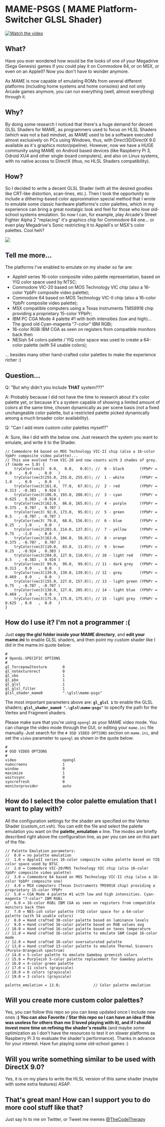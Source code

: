 # MAME-PSGS ( MAME Platform-Switcher GLSL Shader)

[![Watch the video](https://mgz.me/images/projects/mamepsgs.jpg)](https://youtu.be/u__lpFvR4kA)

## What?

Have you ever wondered how would be the looks of one of your Megadrive (Sega Genesis) games if you could play it on Commodore 64, or on MSX, or even on an AppleII? Now you don't have to wonder anymore.

As MAME is now capable of emulating ROMs from several different platforms (including home systems and home consoles) and not only Arcade games anymore, you can run everything (well, almost everything) through it.

## Why?

By doing some research I noticed that there's a huge demand for decent GLSL Shaders for MAME, as programmers used to focus on HLSL Shaders (which was not a bad mindset, as MAME used to be a software executed almost exclusively on PCs using Windows, thus, with Direct3D/DirectX 9.0 available as it's graphics motor/pipeline). However, now we have a HUGE community using MAME on Android based devices (like Raspberry Pi 3, Odroid XU4 and other single-board computers), and also on Linux systems, with no native access to DirectX (thus, no HLSL Shaders compatibility).

## How?

So I decided to write a decent GLSL Shader (with all the desired goodies like CRT-like distortion, scan-lines, etc.). Then I took the opportunity to include a dithering-based color approximation special method that I wrote to emulate some classic hardware platforms's color palettes, which in my experience can bring a great nostalgic look and feel for those who love old-school systems emulation. So now I can, for example, play Arcade's Street Fighter Alpha 2 "replacing" it's graphics chip for Commodore 64 one... or even play Megadrive's Sonic restricting it to AppleII's or MSX's color palettes. Cool heh?

![](http://mgz.me/mame-psgs/Image6.jpg)

## Tell me more...

The platforms I've enabled to emulate on my shader so far are:

- AppleII series 16-color composite video palette representation, based on YIQ color space used by NTSC;
- Commodore VIC-20 based on MOS Technology VIC chip (also a 16-color YpbPr composite video palette);
- Commodore 64 based on MOS Technology VIC-II chip (also a 16-color YpbPr composite video palette);
- MSX compatible computers using a Texas Instruments TMS9918 chip providing a proprietary 15-color YPbPr;
- IBM PC CGA Mode 4 palette #1 with both intensities (low and high)... The good old Cyan-magenta "7-color" IBM RGBi;
- 16-color RGBi IBM CGA as seen on registers from compatible monitors back then
- NESish 54 colors palette / YIQ color space was used to create a 64-color palette (with 54 usable colors);

... besides many other hand-crafted color palettes to make the experience richer :)

## Question...

Q: "But why didn't you include **THAT** system???"

A: Probably because I did not have the time to research about it's color palette yet, or because it's a system capable of showing a limited amount of colors at the same time, chosen dynamically as per scene basis (not a fixed unchangeable color palette, but a restricted palette picked dynamically among a much broader color availability).

Q: "Can I add more custom color palettes myself?"

A: Sure, like I did with the below one. Just research the system you want to emulate, and write it to the Shader.

```
// Commodore 64 based on MOS Technology VIC-II chip (also a 16-color YpbPr composite video palette)...
// This one evolved from VIC-20 and now counts with 3 shades of grey.
if (mode == 3.0) {
    tryColor(vec3(  0.0,   0.0,   0.0)); //  0 - black       (YPbPr = 0.0   ,  0.0   ,  0.0   )
    tryColor(vec3(255.0, 255.0, 255.0)); //  1 - white       (YPbPr = 1.0   ,  0.0   ,  0.0   )
    tryColor(vec3(161.0,  77.0,  67.0)); //  2 - red         (YPbPr = 0.313 , -0.383 ,  0.924 )
    tryColor(vec3(106.0, 193.0, 200.0)); //  3 - cyan        (YPbPr = 0.625 ,  0.383 , -0.924 )
    tryColor(vec3(162.0,  86.0, 165.0)); //  4 - purple      (YPbPr = 0.375 ,  0.707 ,  0.707 )
    tryColor(vec3( 92.0, 173.0,  95.0)); //  5 - green       (YPbPr = 0.5   , -0.707 , -0.707 )
    tryColor(vec3( 79.0,  68.0, 156.0)); //  6 - blue        (YPbPr = 0.25  ,  1.0   ,  0.0   )
    tryColor(vec3(203.0, 214.0, 137.0)); //  7 - yellow      (YPbPr = 0.75  , -1.0   ,  0.0   )
    tryColor(vec3(163.0, 104.0,  58.0)); //  8 - orange      (YPbPr = 0.375 , -0.707 ,  0.707 )
    tryColor(vec3(110.0,  83.0,  11.0)); //  9 - brown       (YPbPr = 0.25  , -0.924 ,  0.383 )
    tryColor(vec3(204.0, 127.0, 118.0)); // 10 - light red   (YPbPr = 0.5   , -0.383 ,  0.924 )
    tryColor(vec3( 99.0,  99.0,  99.0)); // 11 - dark grey   (YPbPr = 0.313 ,  0.0   ,  0.0   )
    tryColor(vec3(139.0, 139.0, 139.0)); // 12 - grey        (YPbPr = 0.469 ,  0.0   ,  0.0   )
    tryColor(vec3(155.0, 227.0, 157.0)); // 13 - light green (YPbPr = 0.75  , -0.707 , -0.707 )
    tryColor(vec3(138.0, 127.0, 205.0)); // 14 - light blue  (YPbPr = 0.469 ,  1.0   ,  0.0   )
    tryColor(vec3(175.0, 175.0, 175.0)); // 15 - light grey  (YPbPr = 0.625  , 0.0   ,  0.0   )
}
```

## How do I use it? I'm not a programmer :(

Just **copy the glsl folder inside your MAME directory**, and **edit your mame.ini** to enable GLSL shaders, and then point my custom shader like I did in the mame.ini quote below:

```
#
# OpenGL-SPECIFIC OPTIONS
#
gl_forcepow2texture       0
gl_notexturerect          0
gl_vbo                    1
gl_pbo                    1
gl_glsl                   1
gl_glsl_filter            1
glsl_shader_mame0         ".\glsl\mame-psgs"
```

The most important parameters above are:
**`gl_glsl 1`** to enable the GLSL shaders;
**`glsl_shader_mame0 ".\glsl\mame-psgs"`** to specify the path for the Vertex and Fragment shaders.

Please make sure that you're using `opengl` as your MAME video mode. You can change the video mode through the GUI, or editing your `mame.ini` file manually. Just search for the `# OSD VIDEO OPTIONS` section on `mame.ini`, and set the `video` parameter to `opengl` as shown in the quote below:

```
#
# OSD VIDEO OPTIONS
#
video                     opengl
numscreens                1
window                    0
maximize                  1
waitvsync                 0
syncrefresh               0
monitorprovider           auto
```

## How do I select the color palette emulation that I want to play with?

All the configuration settings for the shader are specified on the Vertex Shader (custom_crt.vsh). You can edit the file and select the palette emulation you want on the **palette_emulation = <value>** line. The modes are briefly described right above the configuration line, as per you can see on this part of the file:

```
// Palette Emulation parameters:
//  0.0 = no palette emulation
//  1.0 = AppleII series 16-color composite video palette based on YIQ color space used by NTSC
//  2.0 = Commodore VIC-20/MOS Technology VIC chip (also 16-color YpbPr composite video palette)
//  3.0 = Commodore 64 based on MOS Technology VIC-II chip (also a 16-color YpbPr composite one)
//  4.0 = MSX computers (Texas Instruments TMS9918 chip) providing a proprietary 15-color YPbPr
//  5.0 = CGA Mode 4 palette #1 with low and high intensities. Cyan-magenta "7-color" IBM RGBi
//  6.0 = 16-color RGBi IBM CGA as seen on registers from compatible monitors back then
//  7.0 = NES-ish color palette (YIQ color space for a 64-color palette (with 54 usable colors)
//  8.0 = Hand crafted 38-color palette based on luminance levels
//  9.0 = Hand crafted 16-color palette based on RGB values avg
// 10.0 = Hand crafted 16-color palette based on tones temperature
// 11.0 = Hand crafted 16-color palette to emulate SAM Coupé 16-color mode
// 12.0 = Hand crafted 16-color oversaturated palette
// 13.0 = Hand crafted 13-color palette to emulate Thermal Scanners (Purple-Orangeish spectrum)
// 14.0 = 5-color palette to emulate Gameboy greenish colors
// 15.0 = Purpleish 5-color palette replacement for Gameboy palette
// 16.0 = 4-color green palette
// 17.0 = 11 colors (grayscale)
// 18.0 = 6 colors (grayscale)
// 19.0 = 3 colors (grayscale)

palette_emulation = 13.0;				// Color palette emulation
```

## Will you create more custom color palettes?

Yes, you can follow this repo so you can keep updated once I include new ones **:) You can also Favorite / Star this repo so I can have an idea if this was useless for others than me (I loved playing with it), and if I should invest more time on refining the shader's results** (and maybe some optimization as I don't have the resources to test it on slower platforms as Raspberry Pi 3 to evaluate the shader's performance). Thanks in advance for your interest. Have fun playing some old-school games :)

## Will you write something similar to be used with DirectX 9.0?

Yes, it is on my plans to write the HLSL version of this same shader (maybe with some extra features) ASAP.

## That's great man! How can I support you to do more cool stuff like that?

Just say hi to me on Twitter, or Tweet me memes [@TheCodeTherapy](https://twitter.com/TheCodeTherapy)
